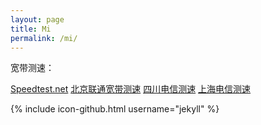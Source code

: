 ```yaml
---
layout: page
title: Mi
permalink: /mi/
---
```


宽带测速：

[Speedtest.net](http://www.speedtest.net/)
[北京联通宽带测速](http://cs1.bbn.com.cn:8800/gzweb/)
[四川电信测速](http://speed.sc.cninfo.net/chinatelcom/speedtest/sccs/index.shtml)
[上海电信测速](http://sh.189.cn/support/netreport/)


{% include icon-github.html username="jekyll" %} 


